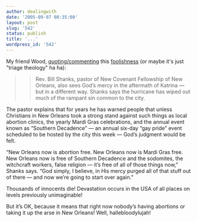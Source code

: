 ```yaml
---
author: dealingwith
date: '2005-09-07 08:35:00'
layout: post
slug: '542'
status: publish
title: '...'
wordpress_id: '542'
---
```


My friend Wood, [quoting/commenting][1] this [foolishness][2] (or maybe it's
just "triage theology" ha ha):

> > Rev. Bill Shanks, pastor of New Covenant Fellowship of New Orleans, also
sees God’s mercy in the aftermath of Katrina — but in a different way. Shanks
says the hurricane has wiped out much of the rampant sin common to the city.

The pastor explains that for years he has warned people that unless Christians
in New Orleans took a strong stand against such things as local abortion
clinics, the yearly Mardi Gras celebrations, and the annual event known as
“Southern Decadence” — an annual six-day “gay pride” event scheduled to be
hosted by the city this week — God’s judgment would be felt.

“New Orleans now is abortion free. New Orleans now is Mardi Gras free. New
Orleans now is free of Southern Decadence and the sodomites, the witchcraft
workers, false religion — it’s free of all of those things now,” Shanks says.
“God simply, I believe, in His mercy purged all of that stuff out of there —
and now we’re going to start over again.”

>

>

Thousands of innocents die! Devastation occurs in the USA of all places on
levels previously unimaginable!

But it’s OK, because it means that right now nobody’s having abortions or
taking it up the arse in New Orleans! Well, hallebloodylujah!

   [1]: http://www.johnheronproject.com/wp/?p=292

   [2]: http://headlines.agapepress.org/archive/9/22005b.asp

